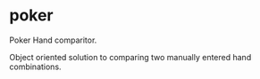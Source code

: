 # poker
 Poker Hand comparitor.
 
 Object oriented solution to comparing two manually entered hand combinations.
